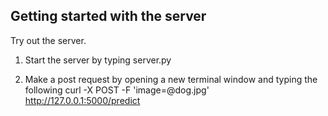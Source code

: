 ## Getting started with the server
Try out the server.

1. Start the server by typing 
server.py

2. Make a post request by opening a new terminal window and typing the following
curl -X POST -F 'image=@dog.jpg' http://127.0.0.1:5000/predict

